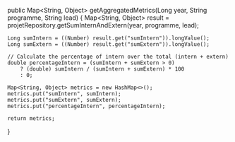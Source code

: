 public Map<String, Object> getAggregatedMetrics(Long year, String programme, String lead) {
    Map<String, Object> result = projetRepository.getSumInternAndExtern(year, programme, lead);

    Long sumIntern = ((Number) result.get("sumIntern")).longValue();
    Long sumExtern = ((Number) result.get("sumExtern")).longValue();

    // Calculate the percentage of intern over the total (intern + extern)
    double percentageIntern = (sumIntern + sumExtern > 0) 
        ? (double) sumIntern / (sumIntern + sumExtern) * 100 
        : 0;

    Map<String, Object> metrics = new HashMap<>();
    metrics.put("sumIntern", sumIntern);
    metrics.put("sumExtern", sumExtern);
    metrics.put("percentageIntern", percentageIntern);

    return metrics;
}
